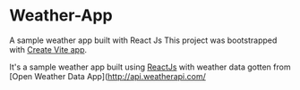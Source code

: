 # Weather-App
A sample weather app built with React Js
This project was bootstrapped with [Create Vite app](https://github.com/vitejs/vite).

It's a sample weather app built using [ReactJs](https://reactjs.org/) with weather data gotten from [Open Weather Data App](http://api.weatherapi.com/
